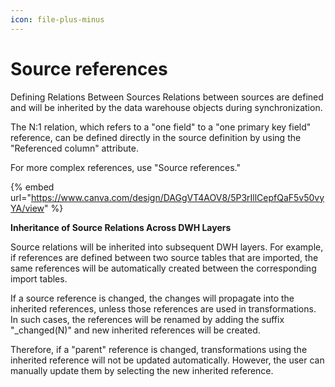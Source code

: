 ```yaml
---
icon: file-plus-minus
---
```


# Source references

Defining Relations Between Sources Relations between sources are defined and will be inherited by the data warehouse objects during synchronization.&#x20;

The N:1 relation, which refers to a "one field" to a "one primary key field" reference, can be defined directly in the source definition by using the "Referenced column" attribute.&#x20;

For more complex references, use "Source references."

{% embed url="https://www.canva.com/design/DAGgVT4AOV8/5P3rIllCepfQaF5v50vyYA/view" %}



**Inheritance of Source Relations Across DWH Layers**&#x20;

Source relations will be inherited into subsequent DWH layers. For example, if references are defined between two source tables that are imported, the same references will be automatically created between the corresponding import tables.&#x20;

If a source reference is changed, the changes will propagate into the inherited references, unless those references are used in transformations. In such cases, the references will be renamed by adding the suffix "\_changed(N)" and new inherited references will be created.&#x20;

Therefore, if a "parent" reference is changed, transformations using the inherited reference will not be updated automatically. However, the user can manually update them by selecting the new inherited reference.
